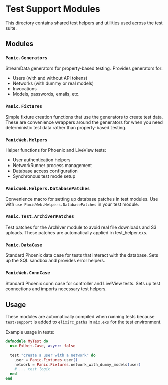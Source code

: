 # Test Support Modules

This directory contains shared test helpers and utilities used across the test suite.

## Modules

### `Panic.Generators`
StreamData generators for property-based testing. Provides generators for:
- Users (with and without API tokens)
- Networks (with dummy or real models)
- Invocations
- Models, passwords, emails, etc.

### `Panic.Fixtures`
Simple fixture creation functions that use the generators to create test data.
These are convenience wrappers around the generators for when you need
deterministic test data rather than property-based testing.

### `PanicWeb.Helpers`
Helper functions for Phoenix and LiveView tests:
- User authentication helpers
- NetworkRunner process management
- Database access configuration
- Synchronous test mode setup

### `PanicWeb.Helpers.DatabasePatches`
Convenience macro for setting up database patches in test modules.
Use with `use PanicWeb.Helpers.DatabasePatches` in your test module.

### `Panic.Test.ArchiverPatches`
Test patches for the Archiver module to avoid real file downloads and S3 uploads.
These patches are automatically applied in test_helper.exs.

### `Panic.DataCase`
Standard Phoenix data case for tests that interact with the database.
Sets up the SQL sandbox and provides error helpers.

### `PanicWeb.ConnCase`
Standard Phoenix conn case for controller and LiveView tests.
Sets up test connections and imports necessary test helpers.

## Usage

These modules are automatically compiled when running tests because
`test/support` is added to `elixirc_paths` in `mix.exs` for the test environment.

Example usage in tests:

```elixir
defmodule MyTest do
  use ExUnit.Case, async: false
  
  test "create a user with a network" do
    user = Panic.Fixtures.user()
    network = Panic.Fixtures.network_with_dummy_models(user)
    # ... test logic
  end
end
```